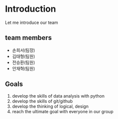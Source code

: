 # Introduction
Let me introduce our team

## team members
- 손희서(팀장)
- 김태형(팀원)
- 전승환(팀원)
- 안재혁(팀원)

## Goals
1. develop the skills of data analysis with python
2. develop the skills of git/github
3. develop the thinking of logical, design
4. reach the ultimate goal with everyone in our group
